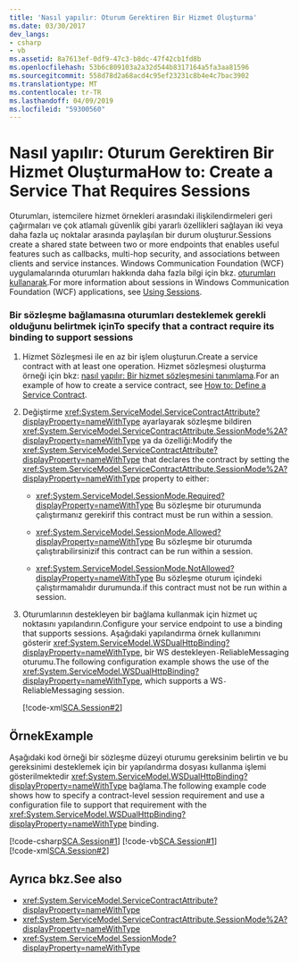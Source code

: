 ```yaml
---
title: 'Nasıl yapılır: Oturum Gerektiren Bir Hizmet Oluşturma'
ms.date: 03/30/2017
dev_langs:
- csharp
- vb
ms.assetid: 8a7613ef-0df9-47c3-b8dc-47f42cb1fd8b
ms.openlocfilehash: 53b6c809103a2a32d544b8317164a5fa3aa81596
ms.sourcegitcommit: 558d78d2a68acd4c95ef23231c8b4e4c7bac3902
ms.translationtype: MT
ms.contentlocale: tr-TR
ms.lasthandoff: 04/09/2019
ms.locfileid: "59300560"
---
```

# <a name="how-to-create-a-service-that-requires-sessions"></a><span data-ttu-id="c4c82-102">Nasıl yapılır: Oturum Gerektiren Bir Hizmet Oluşturma</span><span class="sxs-lookup"><span data-stu-id="c4c82-102">How to: Create a Service That Requires Sessions</span></span>
<span data-ttu-id="c4c82-103">Oturumları, istemcilere hizmet örnekleri arasındaki ilişkilendirmeleri geri çağırmaları ve çok atlamalı güvenlik gibi yararlı özellikleri sağlayan iki veya daha fazla uç noktalar arasında paylaşılan bir durum oluşturur.</span><span class="sxs-lookup"><span data-stu-id="c4c82-103">Sessions create a shared state between two or more endpoints that enables useful features such as callbacks, multi-hop security, and associations between clients and service instances.</span></span> <span data-ttu-id="c4c82-104">Windows Communication Foundation (WCF) uygulamalarında oturumları hakkında daha fazla bilgi için bkz. [oturumları kullanarak](../../../../docs/framework/wcf/using-sessions.md).</span><span class="sxs-lookup"><span data-stu-id="c4c82-104">For more information about sessions in Windows Communication Foundation (WCF) applications, see [Using Sessions](../../../../docs/framework/wcf/using-sessions.md).</span></span>  
  
### <a name="to-specify-that-a-contract-require-its-binding-to-support-sessions"></a><span data-ttu-id="c4c82-105">Bir sözleşme bağlamasına oturumları desteklemek gerekli olduğunu belirtmek için</span><span class="sxs-lookup"><span data-stu-id="c4c82-105">To specify that a contract require its binding to support sessions</span></span>  
  
1. <span data-ttu-id="c4c82-106">Hizmet Sözleşmesi ile en az bir işlem oluşturun.</span><span class="sxs-lookup"><span data-stu-id="c4c82-106">Create a service contract with at least one operation.</span></span> <span data-ttu-id="c4c82-107">Hizmet sözleşmesi oluşturma örneği için bkz: [nasıl yapılır: Bir hizmet sözleşmesini tanımlama](../../../../docs/framework/wcf/how-to-define-a-wcf-service-contract.md).</span><span class="sxs-lookup"><span data-stu-id="c4c82-107">For an example of how to create a service contract, see [How to: Define a Service Contract](../../../../docs/framework/wcf/how-to-define-a-wcf-service-contract.md).</span></span>  
  
2. <span data-ttu-id="c4c82-108">Değiştirme <xref:System.ServiceModel.ServiceContractAttribute?displayProperty=nameWithType> ayarlayarak sözleşme bildiren <xref:System.ServiceModel.ServiceContractAttribute.SessionMode%2A?displayProperty=nameWithType> ya da özelliği:</span><span class="sxs-lookup"><span data-stu-id="c4c82-108">Modify the <xref:System.ServiceModel.ServiceContractAttribute?displayProperty=nameWithType> that declares the contract by setting the <xref:System.ServiceModel.ServiceContractAttribute.SessionMode%2A?displayProperty=nameWithType> property to either:</span></span>  
  
    -   <xref:System.ServiceModel.SessionMode.Required?displayProperty=nameWithType> <span data-ttu-id="c4c82-109">Bu sözleşme bir oturumunda çalıştırmanız gerekir</span><span class="sxs-lookup"><span data-stu-id="c4c82-109">if this contract must be run within a session.</span></span>  
  
    -   <xref:System.ServiceModel.SessionMode.Allowed?displayProperty=nameWithType> <span data-ttu-id="c4c82-110">Bu sözleşme bir oturumda çalıştırabilirsiniz</span><span class="sxs-lookup"><span data-stu-id="c4c82-110">if this contract can be run within a session.</span></span>  
  
    -   <xref:System.ServiceModel.SessionMode.NotAllowed?displayProperty=nameWithType> <span data-ttu-id="c4c82-111">Bu sözleşme oturum içindeki çalıştırmamalıdır durumunda.</span><span class="sxs-lookup"><span data-stu-id="c4c82-111">if this contract must not be run within a session.</span></span>  
  
3. <span data-ttu-id="c4c82-112">Oturumlarının destekleyen bir bağlama kullanmak için hizmet uç noktasını yapılandırın.</span><span class="sxs-lookup"><span data-stu-id="c4c82-112">Configure your service endpoint to use a binding that supports sessions.</span></span> <span data-ttu-id="c4c82-113">Aşağıdaki yapılandırma örnek kullanımını gösterir <xref:System.ServiceModel.WSDualHttpBinding?displayProperty=nameWithType>, bir WS destekleyen`-`ReliableMessaging oturumu.</span><span class="sxs-lookup"><span data-stu-id="c4c82-113">The following configuration example shows the use of the <xref:System.ServiceModel.WSDualHttpBinding?displayProperty=nameWithType>, which supports a WS`-`ReliableMessaging session.</span></span>  
  
     [!code-xml[SCA.Session#2](../../../../samples/snippets/csharp/VS_Snippets_CFX/sca.session/cs/hostapplication.exe.config#2)]   
  
## <a name="example"></a><span data-ttu-id="c4c82-114">Örnek</span><span class="sxs-lookup"><span data-stu-id="c4c82-114">Example</span></span>  
 <span data-ttu-id="c4c82-115">Aşağıdaki kod örneği bir sözleşme düzeyi oturumu gereksinim belirtin ve bu gereksinimi desteklemek için bir yapılandırma dosyası kullanma işlemi gösterilmektedir <xref:System.ServiceModel.WSDualHttpBinding?displayProperty=nameWithType> bağlama.</span><span class="sxs-lookup"><span data-stu-id="c4c82-115">The following example code shows how to specify a contract-level session requirement and use a configuration file to support that requirement with the <xref:System.ServiceModel.WSDualHttpBinding?displayProperty=nameWithType> binding.</span></span>  
  
 [!code-csharp[SCA.Session#1](../../../../samples/snippets/csharp/VS_Snippets_CFX/sca.session/cs/services.cs#1)] 
 [!code-vb[SCA.Session#1](../../../../samples/snippets/visualbasic/VS_Snippets_CFX/sca.session/vb/services.vb#1)]      
 [!code-xml[SCA.Session#2](../../../../samples/snippets/csharp/VS_Snippets_CFX/sca.session/cs/hostapplication.exe.config#2)]     
  
## <a name="see-also"></a><span data-ttu-id="c4c82-116">Ayrıca bkz.</span><span class="sxs-lookup"><span data-stu-id="c4c82-116">See also</span></span>

- <xref:System.ServiceModel.ServiceContractAttribute?displayProperty=nameWithType>
- <xref:System.ServiceModel.ServiceContractAttribute.SessionMode%2A?displayProperty=nameWithType>
- <xref:System.ServiceModel.SessionMode?displayProperty=nameWithType>
